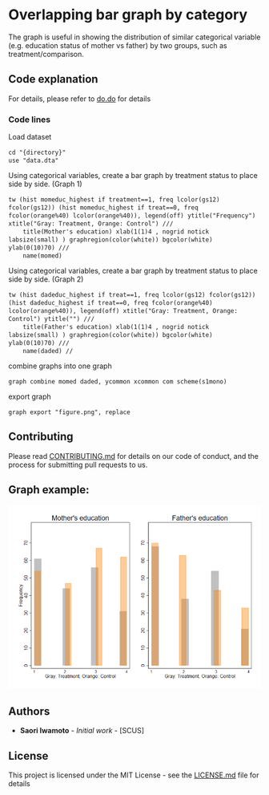 # Overlapping bar graph by category

The graph is useful in showing the distribution of similar categorical variable (e.g. education status of mother vs father) by two groups, such as treatment/comparison.

## Code explanation

For details, please refer to [do.do](https://github.com/saoriiwamoto/Codes/blob/master/bar%20graph/side_by_side_overlapping_bar/do.do) for details 

### Code lines 

Load dataset

```
cd "{directory}"
use "data.dta"
```

Using categorical variables, create a bar graph by treatment status to place side by side. (Graph 1)

```
tw (hist momeduc_highest if treatment==1, freq lcolor(gs12) fcolor(gs12)) (hist momeduc_highest if treat==0, freq fcolor(orange%40) lcolor(orange%40)), legend(off) ytitle("Frequency") xtitle("Gray: Treatment, Orange: Control") ///
	title(Mother's education) xlab(1(1)4 , nogrid notick labsize(small) ) graphregion(color(white)) bgcolor(white) ylab(0(10)70) ///
	name(momed)
```

Using categorical variables, create a bar graph by treatment status to place side by side. (Graph 2)

```
tw (hist dadeduc_highest if treat==1, freq lcolor(gs12) fcolor(gs12)) (hist dadeduc_highest if treat==0, freq fcolor(orange%40) lcolor(orange%40)), legend(off) xtitle("Gray: Treatment, Orange: Control") ytitle("") ///
	title(Father's education) xlab(1(1)4 , nogrid notick labsize(small) ) graphregion(color(white)) bgcolor(white) ylab(0(10)70) ///
	name(daded) //
```

combine graphs into one graph

```
graph combine momed daded, ycommon xcommon com scheme(s1mono)
```

export graph

```
graph export "figure.png", replace
```

## Contributing

Please read [CONTRIBUTING.md](https://gist.github.com/TBD) for details on our code of conduct, and the process for submitting pull requests to us.

## Graph example: 
![alt text](https://github.com/saoriiwamoto/Codes/blob/master/bar%20graph/side_by_side_overlapping_bar/figure.png "overlapping side-by-side bar graph")

## Authors

* **Saori Iwamoto** - *Initial work* - [SCUS]

## License

This project is licensed under the MIT License - see the [LICENSE.md](LICENSE.md) file for details

